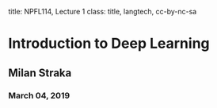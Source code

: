 title: NPFL114, Lecture 1
class: title, langtech, cc-by-nc-sa
# Introduction to Deep Learning

## Milan Straka

### March 04, 2019
